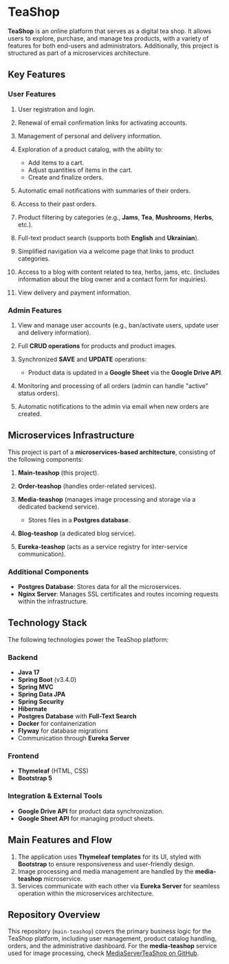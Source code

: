 # TeaShop
**TeaShop** is an online platform that serves as a digital tea shop. It allows users to explore, purchase, and manage tea products, with a variety of features for both end-users and administrators. Additionally, this project is structured as part of a microservices architecture.
## **Key Features**
### **User Features**
1. User registration and login.
2. Renewal of email confirmation links for activating accounts.
3. Management of personal and delivery information.
4. Exploration of a product catalog, with the ability to:
    - Add items to a cart.
    - Adjust quantities of items in the cart.
    - Create and finalize orders.

5. Automatic email notifications with summaries of their orders.
6. Access to their past orders.
7. Product filtering by categories (e.g., **Jams**, **Tea**, **Mushrooms**, **Herbs**, etc.).
8. Full-text product search (supports both **English** and **Ukrainian**).
9. Simplified navigation via a welcome page that links to product categories.
10. Access to a blog with content related to tea, herbs, jams, etc. (includes information about the blog owner and a contact form for inquiries).
11. View delivery and payment information.

### **Admin Features**
1. View and manage user accounts (e.g., ban/activate users, update user and delivery information).
2. Full **CRUD operations** for products and product images.
3. Synchronized **SAVE** and **UPDATE** operations:
    - Product data is updated in a **Google Sheet** via the **Google Drive API**.

4. Monitoring and processing of all orders (admin can handle "active" status orders).
5. Automatic notifications to the admin via email when new orders are created.

## **Microservices Infrastructure**
This project is part of a **microservices-based architecture**, consisting of the following components:
1. **Main-teashop** (this project).
2. **Order-teashop** (handles order-related services).
3. **Media-teashop** (manages image processing and storage via a dedicated backend service).
    - Stores files in a **Postgres database**.

4. **Blog-teashop** (a dedicated blog service).
5. **Eureka-teashop** (acts as a service registry for inter-service communication).

### **Additional Components**
- **Postgres Database**: Stores data for all the microservices.
- **Nginx Server**: Manages SSL certificates and routes incoming requests within the infrastructure.

## **Technology Stack**
The following technologies power the TeaShop platform:
### **Backend**
- **Java 17**
- **Spring Boot** (v3.4.0)
- **Spring MVC**
- **Spring Data JPA**
- **Spring Security**
- **Hibernate**
- **Postgres Database** with **Full-Text Search**
- **Docker** for containerization
- **Flyway** for database migrations
- Communication through **Eureka Server**

### **Frontend**
- **Thymeleaf** (HTML, CSS)
- **Bootstrap 5**

### **Integration & External Tools**
- **Google Drive API** for product data synchronization.
- **Google Sheet API** for managing product sheets.

## **Main Features and Flow**
1. The application uses **Thymeleaf templates** for its UI, styled with **Bootstrap** to ensure responsiveness and user-friendly design.
2. Image processing and media management are handled by the **media-teashop** microservice.
3. Services communicate with each other via **Eureka Server** for seamless operation within the microservices architecture.

## **Repository Overview**
This repository (`main-teashop`) covers the primary business logic for the TeaShop platform, including user management, product catalog handling, orders, and the administrative dashboard.
For the **media-teashop** service used for image processing, check [MediaServerTeaShop on GitHub]().